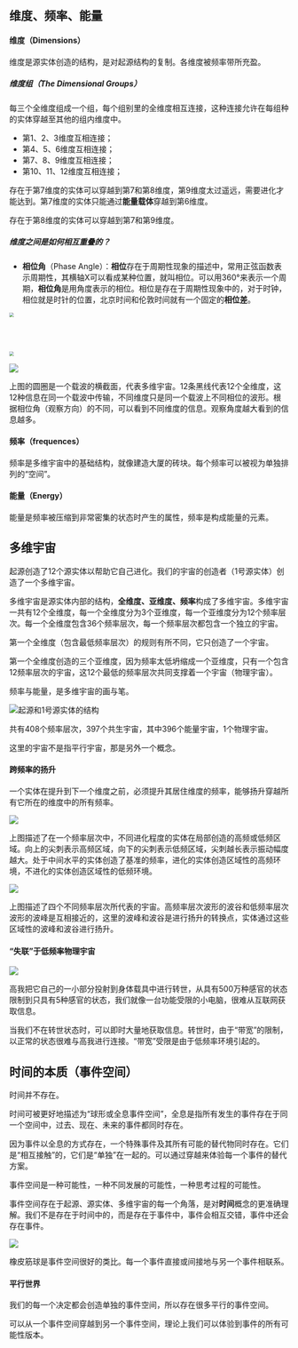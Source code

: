 ## 维度、频率、能量

#### 维度（Dimensions）

维度是源实体创造的结构，是对起源结构的复制。各维度被频率带所充盈。

##### 维度组（The Dimensional Groups）

每三个全维度组成一个组，每个组别里的全维度相互连接，这种连接允许在每组种的实体穿越至其他的组内维度中。

- 第1、2、3维度互相连接；
- 第4、5、6维度互相连接；
- 第7、8、9维度互相连接；
- 第10、11、12维度互相连接；

存在于第7维度的实体可以穿越到第7和第8维度，第9维度太过遥远，需要进化才能达到。第7维度的实体只能通过**能量载体**穿越到第6维度。

存在于第8维度的实体可以穿越到第7和第9维度。

##### 维度之间是如何相互重叠的？

- **相位角**（Phase Angle）：**相位**存在于周期性现象的描述中，常用正弦函数表示周期性，其横轴X可以看成某种位置，就叫相位。可以用360°来表示一个周期，**相位角**是用角度表示的相位。相位是存在于周期性现象中的，对于时钟，相位就是时针的位置，北京时间和伦敦时间就有一个固定的**相位差**。

<img src="img/s2-023.png"  style="zoom: 50%;" />

<br><br>

<img src="img/s2-024.png"  style="zoom: 50%;" />

![](img/s2-025.png)

上图的圆圈是一个载波的横截面，代表多维宇宙。12条黑线代表12个全维度，这12种信息在同一个载波中传输，不同维度只是同一个载波上不同相位的波形。根据相位角（观察方向）的不同，可以看到不同维度的信息。观察角度越大看到的信息越多。

#### 频率（frequences）

频率是多维宇宙中的基础结构，就像建造大厦的砖块。每个频率可以被视为单独排列的“空间”。

#### 能量（Energy）

能量是频率被压缩到非常密集的状态时产生的属性，频率是构成能量的元素。

## 多维宇宙

起源创造了12个源实体以帮助它自己进化。我们的宇宙的创造者（1号源实体）创造了一个多维宇宙。

多维宇宙是源实体内部的结构，**全维度、亚维度、频率**构成了多维宇宙。多维宇宙一共有12个全维度，每一个全维度分为3个亚维度，每一个亚维度分为12个频率层次。每一个全维度包含36个频率层次，每一个频率层次都包含一个独立的宇宙。

第一个全维度（包含最低频率层次）的规则有所不同，它只创造了一个宇宙。

第一个全维度创造的三个亚维度，因为频率太低坍缩成一个亚维度，只有一个包含12频率层次的宇宙，这12个最低的频率层次共同支撑着一个宇宙（物理宇宙）。

频率与能量，是多维宇宙的画与笔。

![起源和1号源实体的结构](img/s2-026.png)

共有408个频率层次，397个共生宇宙，其中396个能量宇宙，1个物理宇宙。

这里的宇宙不是指平行宇宙，那是另外一个概念。

#### 跨频率的扬升

一个实体在提升到下一个维度之前，必须提升其居住维度的频率，能够扬升穿越所有它所在的维度中的所有频率。

![](img/s2-027.png)

上图描述了在一个频率层次中，不同进化程度的实体在局部创造的高频或低频区域。向上的尖刺表示高频区域，向下的尖刺表示低频区域，尖刺越长表示振动幅度越大。处于中间水平的实体创造了基准的频率，进化的实体创造区域性的高频环境，不进化的实体创造区域性的低频环境。

![](himg/s2-028.png)

上图描述了四个不同频率层次所代表的宇宙。高频率层次波形的波谷和低频率层次波形的波峰是互相接近的，这里的波峰和波谷是进行扬升的转换点，实体通过这些区域性的波峰和波谷进行扬升。

#### “失联”于低频率物理宇宙

![](img/s2-029.png)

高我把它自己的一小部分投射到身体载具中进行转世，从具有500万种感官的状态限制到只具有5种感官的状态，我们就像一台功能受限的小电脑，很难从互联网获取信息。

当我们不在转世状态时，可以即时大量地获取信息。转世时，由于“带宽”的限制，以正常的状态很难与高我进行连接。“带宽”受限是由于低频率环境引起的。

## 时间的本质（事件空间）

时间并不存在。

时间可被更好地描述为“球形或全息事件空间”，全息是指所有发生的事件存在于同一个空间中，过去、现在、未来的事件都同时存在。

因为事件以全息的方式存在，一个特殊事件及其所有可能的替代物同时存在。它们是“相互接触”的，它们是“单独”在一起的。可以通过穿越来体验每一个事件的替代方案。

事件空间是一种可能性，一种不同发展的可能性，一种思考过程的可能性。

事件空间存在于起源、源实体、多维宇宙的每一个角落，是对**时间**概念的更准确理解。我们不是存在于时间中的，而是存在于事件中，事件会相互交错，事件中还会存在事件。

![](img/s2-030.png)

橡皮筋球是事件空间很好的类比。每一个事件直接或间接地与另一个事件相联系。

#### 平行世界

我们的每一个决定都会创造单独的事件空间，所以存在很多平行的事件空间。

可以从一个事件空间穿越到另一个事件空间，理论上我们可以体验到事件的所有可能性版本。